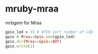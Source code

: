 # mruby-mraa
mrbgem for Mraa

```ruby
gpio_led = 15 # GPIO port number of LED
gpio = Mraa::Gpio.new(gpio_led)
gpio.dir(Mraa::Gpio::OUT)
gpio.write(1)
```
